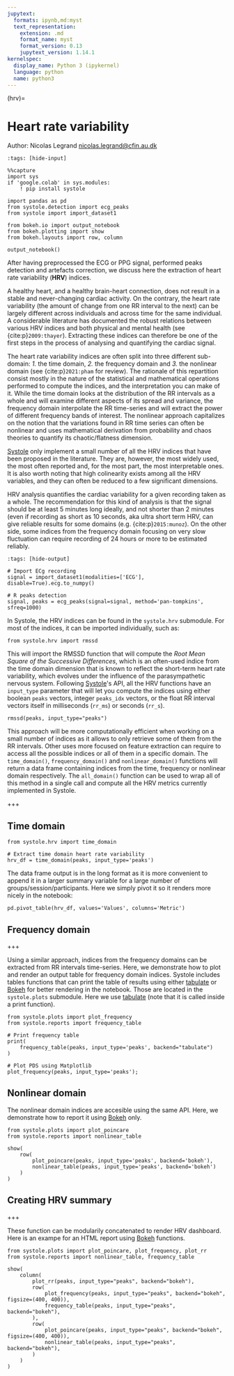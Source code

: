 ```yaml
---
jupytext:
  formats: ipynb,md:myst
  text_representation:
    extension: .md
    format_name: myst
    format_version: 0.13
    jupytext_version: 1.14.1
kernelspec:
  display_name: Python 3 (ipykernel)
  language: python
  name: python3
---
```


(hrv)=
# Heart rate variability
Author: Nicolas Legrand <nicolas.legrand@cfin.au.dk>

```{code-cell} ipython3
:tags: [hide-input]

%%capture
import sys
if 'google.colab' in sys.modules:
    ! pip install systole
```

```{code-cell} ipython3
import pandas as pd
from systole.detection import ecg_peaks
from systole import import_dataset1

from bokeh.io import output_notebook
from bokeh.plotting import show
from bokeh.layouts import row, column

output_notebook()
```

After having preprocessed the ECG or PPG signal, performed peaks detection and artefacts correction, we discuss here the extraction of heart rate variability (**HRV**) indices.

A healthy heart, and a healthy brain-heart connection, does not result in a stable and never-changing cardiac activity. On the contrary, the heart rate variability (the amount of change from one RR interval to the next) can be largely different across individuals and across time for the same individual. A considerable literature has documented the robust relations between various HRV indices and both physical and mental health (see {cite:p}`2009:thayer`). Extracting these indices can therefore be one of the first steps in the process of analysing and quantifying the cardiac signal. 

The heart rate variability indices are often split into three different sub-domain: *1.* the time domain, *2.* the frequency domain and *3.* the nonlinear domain (see {cite:p}`2021:pham` for review). The rationale of this repartition consist mostly in the nature of the statistical and mathematical operations performed to compute the indices, and the interpretation you can make of it. While the time domain looks at the distribution of the RR intervals as a whole and will examine different aspects of its spread and variance, the frequency domain interpolate the RR time-series and will extract the power of different frequency bands of interest. The nonlinear approach capitalizes on the notion that the variations found in RR time series can often be nonlinear and uses mathematical derivation from probability and chaos theories to quantify its chaotic/flatness dimension.

[Systole](https://embodied-computation-group.github.io/systole/#) only implement a small number of all the HRV indices that have been proposed in the literature. They are, however, the most widely used, the most often reported and, for the most part, the most interpretable ones. It is also worth noting that high colinearity exists among all the HRV variables, and they can often be reduced to a few significant dimensions.

HRV analysis quantifies the cardiac variability for a given recording taken as a whole. The recommendation for this kind of analysis is that the signal should be at least 5 minutes long ideally, and not shorter than 2 minutes (even if recording as short as 10 seconds, aka ultra short term HRV, can give reliable results for some domains (e.g. {cite:p}`2015:munoz`). On the other side, some indices from the frequency domain focusing on very slow fluctuation can require recording of 24 hours or more to be estimated reliably.

```{code-cell} ipython3
:tags: [hide-output]

# Import ECg recording
signal = import_dataset1(modalities=['ECG'], disable=True).ecg.to_numpy()

# R peaks detection
signal, peaks = ecg_peaks(signal=signal, method='pan-tompkins', sfreq=1000)
```

In Systole, the HRV indices can be found in the `systole.hrv` submodule. For most of the indices, it can be imported individually, such as:

```{code-cell} ipython3
from systole.hrv import rmssd
```

This will import the RMSSD function that will compute the *Root Mean Square of the Successive Differences*, which is an often-used indice from the time domain dimension that is known to reflect the short-term heart rate variability, which evolves under the influence of the parasympathetic nervous system. Following [Systole](https://embodied-computation-group.github.io/systole/#)'s API, all the HRV functions have an `input_type` parameter that will let you compute the indices using either boolean `peaks` vectors, integer `peaks_idx` vectors, or the float RR interval vectors itself in milliseconds (`rr_ms`) or seconds (`rr_s`).

```{code-cell} ipython3
rmssd(peaks, input_type="peaks")
```

This approach will be more computationally efficient when working on a small number of indices as it allows to only retrieve some of them from the RR intervals. Other uses more focused on feature extraction can require to access all the possible indices or all of them in a specific domain. The `time_domain()`, `frequency_domain()` and `nonlinear_domain()` functions will return a data frame containing indices from the time, frequency or nonlinear domain respectively. The `all_domain()` function can be used to wrap all of this method in a single call and compute all the HRV metrics currently implemented in Systole.

+++

## Time domain

```{code-cell} ipython3
from systole.hrv import time_domain

# Extract time domain heart rate variability
hrv_df = time_domain(peaks, input_type='peaks')
```

The data frame output is in the long format as it is more convenient to append it in a larger summary variable for a large number of groups/session/participants. Here we simply pivot it so it renders more nicely in the notebook:

```{code-cell} ipython3
pd.pivot_table(hrv_df, values='Values', columns='Metric')
```

## Frequency domain

+++

Using a similar approach, indices from the frequency domains can be extracted from RR intervals time-series. Here, we demonstrate how to plot and render an output table for frequency domain indices. Systole includes tables functions that can print the table of results using either [tabulate](https://github.com/astanin/python-tabulate) or [Bokeh](https://docs.bokeh.org/en/latest/index.html) for better rendering in the notebook. Those are located in the `systole.plots` submodule. Here we use [tabulate](https://github.com/astanin/python-tabulate) (note that it is called inside a print function).

```{code-cell} ipython3
from systole.plots import plot_frequency
from systole.reports import frequency_table

# Print frequency table
print(
    frequency_table(peaks, input_type='peaks', backend="tabulate")
)

# Plot PDS using Matplotlib
plot_frequency(peaks, input_type='peaks');
```

## Nonlinear domain
The nonlinear domain indices are accesible using the same API. Here, we demonstrate how to report it using [Bokeh](https://docs.bokeh.org/en/latest/index.html) only.

```{code-cell} ipython3
from systole.plots import plot_poincare
from systole.reports import nonlinear_table
```

```{code-cell} ipython3
show(
    row(
        plot_poincare(peaks, input_type='peaks', backend='bokeh'),
        nonlinear_table(peaks, input_type='peaks', backend='bokeh')
    )
)
```

## Creating HRV summary

+++

These function can be modularily concatenated to render HRV dashboard. Here is an exampe for an HTML report using [Bokeh](https://docs.bokeh.org/en/latest/index.html) functions.

```{code-cell} ipython3
from systole.plots import plot_poincare, plot_frequency, plot_rr
from systole.reports import nonlinear_table, frequency_table

show(
    column(
        plot_rr(peaks, input_type="peaks", backend="bokeh"),
        row(
            plot_frequency(peaks, input_type="peaks", backend="bokeh", figsize=(400, 400)),
            frequency_table(peaks, input_type="peaks", backend="bokeh"),
        ),
        row(
            plot_poincare(peaks, input_type="peaks", backend="bokeh", figsize=(400, 400)),
            nonlinear_table(peaks, input_type="peaks", backend="bokeh"),
        )
    )
)
```

```{code-cell} ipython3

```
